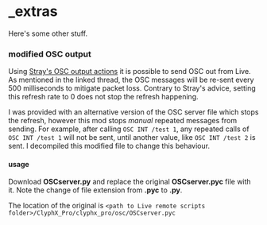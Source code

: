 # _extras

Here's some other stuff.
<br>
### modified OSC output
Using [Stray's OSC output actions](https://nativekontrol.proboards.com/thread/3620/beta-osc-output-clyphx-pro) it is possible to send OSC out from Live. As mentioned in the linked thread, the OSC messages will be re-sent every 500 milliseconds to mitigate packet loss. Contrary to Stray's advice, setting this refresh rate to 0 does not stop the refresh happening. 

I was provided with an alternative version of the OSC server file which stops the refresh, however this mod stops _manual_ repeated messages from sending. For example, after calling `OSC INT /test 1`, any repeated calls of `OSC INT /test 1` will not be sent, until another value, like `OSC INT /test 2` is sent. I decompiled this modified file to change this behaviour.

#### usage
Download __OSCserver.py__ and replace the original __OSCserver.pyc__ file with it. Note the change of file extension from __.pyc__ to __.py__. 

The location of the original is `<path to Live remote scripts folder>/ClyphX_Pro/clyphx_pro/osc/OSCserver.pyc`